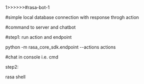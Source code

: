 1>>>>>>#rasa-bot-1

#simple local database connection with response throgh action

#command to server and chatbot


#step1: run action and endpoint

python -m rasa_core_sdk.endpoint --actions actions

#chat in console i.e. cmd

step2:

rasa shell 

